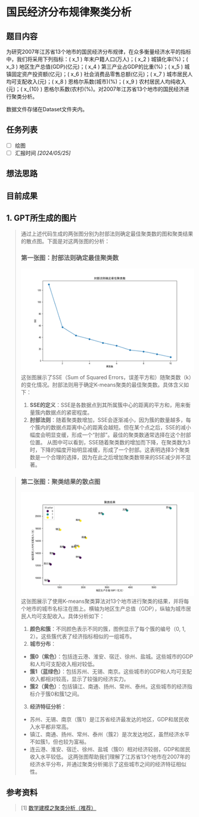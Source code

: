 # 国民经济分布规律聚类分析

## 题目内容
为研究2007年江苏省13个地市的国民经济分布规律，在众多衡量经济水平的指标中，我们将采用下列指标：\( x_1 \) 年末户籍人口(万人)；\( x_2 \) 城镇化率(%)；\( x_3 \) 地区生产总值(GDP)(亿元)；\( x_4 \) 第三产业占GDP的比重(%)；\( x_5 \) 城镇固定资产投资额(亿元)；\( x_6 \) 社会消费品零售总额(亿元)；\( x_7 \) 城市居民人均可支配收入(元)；\( x_8 \) 恩格尔系数(城市)(%)；\( x_9 \) 农村居民人均纯收入(元)；\( x_{10} \) 恩格尔系数(农村)(%)。对2007年江苏省13个地市的国民经济进行聚类分析。

数据文件存储在Dataset文件夹内。

## 任务列表
- [ ] 绘图
- [ ] 汇报时间  *[2024/05/25]* 

## 想法思路


## 目前成果
## 1. GPT所生成的图片
> 通过上述代码生成的两张图分别为肘部法则确定最佳聚类数的图和聚类结果的散点图。下面是对这两张图的分析：
>### 第一张图：肘部法则确定最佳聚类数
> ![肘部图](/国民经济分布/img/Figure_1.png)
>这张图展示了SSE（Sum of Squared Errors，误差平方和）随聚类数（k）的变化情况。肘部法则用于确定K-means聚类的最佳聚类数。具体含义如下：
>1. **SSE的定义**：SSE是各数据点到其所属簇中心的距离的平方和，用来衡量簇内数据点的紧密程度。
>2. **肘部法则**：随着聚类数增加，SSE会逐渐减小，因为簇的数量越多，每个簇内的数据点距离中心的距离会越短。但在某个点之后，SSE的减小幅度会明显变缓，形成一个“肘部”。最佳的聚类数通常选择在这个肘部位置。
>从图中可以看到，SSE随着聚类数的增加而下降，在聚类数为3时，下降的幅度开始明显减缓，形成了一个肘部。这表明选择3个聚类数是一个合理的选择，因为在此之后增加聚类数带来的SSE减少并不显著。

>### 第二张图：聚类结果的散点图
> ![散点图](/国民经济分布/img/Figure_2.png)
>这张图展示了使用K-means聚类算法对13个地市进行聚类的结果，并将每个地市的城市名标注在图上。横轴为地区生产总值（GDP），纵轴为城市居民人均可支配收入。具体分析如下：
>1. **颜色和簇**：不同颜色表示不同的簇，图例显示了每个簇的编号（0, 1, 2）。这些簇代表了经济指标相似的一组城市。
>2. **城市分布**：
>   - **簇0（紫色）**：包括连云港、淮安、宿迁、徐州、盐城。这些城市的GDP和人均可支配收入相对较低。
>   - **簇1（蓝绿色）**：包括苏州、无锡、南京。这些城市的GDP和人均可支配收入都相对较高，显示了较强的经济实力。
>   - **簇2（黄色）**：包括镇江、南通、扬州、常州、泰州。这些城市的经济指标介于簇0和簇1之间。
>3. **经济特征分析**：
>   - 苏州、无锡、南京（簇1）是江苏省经济最发达的地区，GDP和居民收入水平都非常高。
>   - 镇江、南通、扬州、常州、泰州（簇2）是次发达地区，虽然经济水平不如簇1，但也较为富裕。
>   - 连云港、淮安、宿迁、徐州、盐城（簇0）相对经济较弱，GDP和居民收入水平较低。
>这两张图帮助我们理解了江苏省13个地市在2007年的经济水平分布，并通过聚类分析揭示了这些城市之间的经济特征相似性。

## 参考资料
> [1] [数学建模之聚类分析（推荐）](https://blog.csdn.net/qq_40605167/article/details/100045676?ops_request_misc=%257B%2522request%255Fid%2522%253A%2522171599989016777224444236%2522%252C%2522scm%2522%253A%252220140713.130102334..%2522%257D&request_id=171599989016777224444236&biz_id=0&utm_medium=distribute.pc_search_result.none-task-blog-2~all~sobaiduend~default-2-100045676-null-null.142^v100^pc_search_result_base6&utm_term=%E6%95%B0%E5%AD%A6%E5%BB%BA%E6%A8%A1%E8%81%9A%E7%B1%BB%E5%88%86%E6%9E%90%E4%BE%8B%E9%A2%98&spm=1018.2226.3001.4187) 

